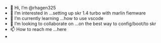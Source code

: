 - 👋 Hi, I’m @rhagen325
- 👀 I’m interested in ...setting up skr 1.4 turbo with marlin fiemware
- 🌱 I’m currently learning ...how to use vscode
- 💞️ I’m looking to collaborate on ...on the best way to config/boot/to skr
- 📫 How to reach me ...here
- 

<!---
rhagen325/rhagen325 is a ✨ special ✨ repository because its `README.md` (this file) appears on your GitHub profile.
You can click the Preview link to take a look at your changes.
--->
